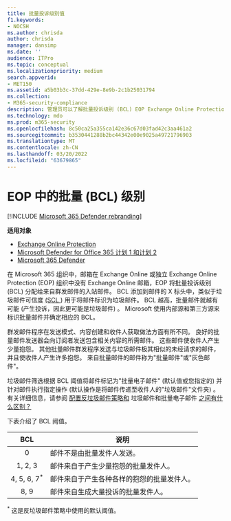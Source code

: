```yaml
---
title: 批量投诉级别值
f1.keywords:
- NOCSH
ms.author: chrisda
author: chrisda
manager: dansimp
ms.date: ''
audience: ITPro
ms.topic: conceptual
ms.localizationpriority: medium
search.appverid:
- MET150
ms.assetid: a5b03b3c-37dd-429e-8e9b-2c1b25031794
ms.collection:
- M365-security-compliance
description: 管理员可以了解批量投诉级别 (BCL) EOP Exchange Online Protection (中使用的) 。
ms.technology: mdo
ms.prod: m365-security
ms.openlocfilehash: 8c50ca25a355ca142e36c67d03fad42c3aa461a2
ms.sourcegitcommit: b3530441288b2bc44342e00e9025a49721796903
ms.translationtype: MT
ms.contentlocale: zh-CN
ms.lasthandoff: 03/20/2022
ms.locfileid: "63679865"
---
```

# <a name="bulk-complaint-level-bcl-in-eop"></a>EOP 中的批量 (BCL) 级别

[!INCLUDE [Microsoft 365 Defender rebranding](../includes/microsoft-defender-for-office.md)]

**适用对象**
- [Exchange Online Protection](exchange-online-protection-overview.md)
- [Microsoft Defender for Office 365 计划 1 和计划 2](defender-for-office-365.md)
- [Microsoft 365 Defender](../defender/microsoft-365-defender.md)

在 Microsoft 365 组织中，邮箱在 Exchange Online 或独立 Exchange Online Protection (EOP) 组织中没有 Exchange Online 邮箱，EOP 将批量投诉级别 (BCL) 分配给来自群发邮件的入站邮件。 BCL 添加到邮件的 X 标头中，类似于垃圾邮件可信度 [ (SCL ](spam-confidence-levels.md)) 用于将邮件标识为垃圾邮件。 BCL 越高，批量邮件就越有可能 (产生投诉，因此更可能是垃圾邮件) 。 Microsoft 使用内部源和第三方源来标识批量邮件并确定相应的 BCL。

群发邮件程序在发送模式、内容创建和收件人获取做法方面有所不同。 良好的批量邮件发送器会向订阅者发送包含相关内容的所需邮件。 这些邮件使收件人产生少量抱怨。 其他批量邮件群发程序发送与垃圾邮件极其相似的未经请求的邮件，并且使收件人产生许多抱怨。 来自批量邮件的邮件称为"批量邮件"或"灰色邮件"。

 垃圾邮件筛选根据 BCL  阈值将邮件标记为"批量电子邮件" (默认值或您指定的) 并针对邮件执行指定操作 (默认操作是将邮件传递至收件人的"垃圾邮件"文件夹) 。 有关详细信息，请参阅 [配置反垃圾邮件策略和](configure-your-spam-filter-policies.md) 垃圾邮件和批量电子邮件 [之间有什么区别？](what-s-the-difference-between-junk-email-and-bulk-email.md)

下表介绍了 BCL 阈值。

|BCL|说明|
|:---:|---|
|0|邮件不是由批量发件人发送。|
|1, 2, 3|邮件来自于产生少量抱怨的批量发件人。|
|4, 5, 6, 7<sup>\*</sup>|邮件来自于产生各种各样的抱怨的批量发件人。|
|8, 9|邮件来自生成大量投诉的批量发件人。|

<sup>\*</sup> 这是反垃圾邮件策略中使用的默认阈值。
